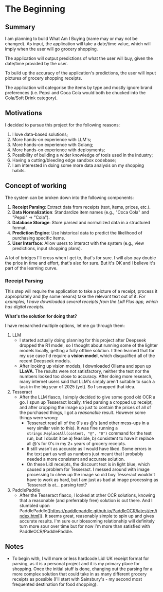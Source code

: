 # The Beginning

## Summary

I am planning to build What Am I Buying (name may or may not be changed). As input, the application will take a date/time value, which will imply when the user will go grocery shopping.

The application will output predictions of what the user will buy, given the date/time provided by the user.

To build up the accuracy of the application's predictions, the user will input pictures of grocery shopping receipts.

The application will categorise the items by type and mostly ignore brand preferences (i.e. Pepsi and Coca Cola would both be chucked into the Cola/Soft Drink category).

## Motivations

I decided to pursue this project for the following reasons:

1. I love data-based solutions;
2. More hands-on experience with LLM's;
3. More hands-on experience with Golang;
4. More hands-on experience with deployments;
5. Possibility of building a wider knowledge of tools used in the industry;
6. Having a cutting/bleeding edge sandbox codebase;
7. I am interested in doing some more data analysis on my shopping habits.

## Concept of working

The system can be broken down into the following components:

1. **Receipt Parsing**: Extract data from receipts (text, items, prices, etc.).
2. **Data Normalization**: Standardize item names (e.g., "Coca Cola" and "Pepsi" → "Cola").
3. **Database Storage**: Store parsed and normalized data in a structured format.
4. **Prediction Engine**: Use historical data to predict the likelihood of purchasing specific items.
5. **User Interface**: Allow users to interact with the system (e.g., view predictions, input shopping plans).

A lot of bridges I'll cross when I get to, that's for sure. I will also pay double the price in time and effort, that's also for sure. But it's OK and I believe it's part of the learning curve.

### Receipt Parsing

This step will require the application to take a picture of a receipt, process it appropriately and (by some means) take the relevant text out of it.
*For examples, I have downloaded several receipts from the Lidl Plus app, which has digital receipts.*

**What's the solution for doing that?**

I have researched multiple options, let me go through them:

1. LLM
    - I started actually doing planning for this project after Deepseek dropped the R1 model, so I thought about running some of the lighter models locally, getting a fully offline solution. I then learned that for my use case I'd require a **vision model**, which disqualified all of the recent Deepseek models.
    - After looking up vision models, I downloaded Ollama and spun up **LLaVA**. The results were not satisfactory, neither the text nor the numbers looked too close to accuracy. After doing more research, many internet users said that LLM's simply aren't suitable to such a task in the big year of 2025 (yet). So I scrapped that idea.
2. Tesseract
    - After the LLM fiasco, I simply decided to give some good old OCR a go. I spun up Tesseract locally, tried parsing a cropped up receipt, and after cropping the image up just to contain the prices of all of the purchased things, I got a *reasonable* result. However some things were wrong:
        - Tesseract read all of the 0's as @'s (and other mess-ups in a very similar vein to this). It was fine running a `strings.ReplaceAll(content, "@", "0")` command for the test run, but I doubt it be a) feasible, b) consistent to have it replace all @'s for 0's in my 2+ years of grocery receipts.
        - It still wasn't as accurate as I would have liked. Some errors in the text part as well as numbers just meant that I probably needed a more consistent and accurate solution.
        - On these Lidl receipts, the discount text is in light blue, which caused a problem for Tesseract. I messed around with image processing to chew up the image so old boy Tesseract wouldn't have to work as hard, but I am just as bad at image processing as Tesseract is at... parsing text?
3. PaddlePaddle
    - After the Tesseract fiasco, I looked at other OCR solutions, knowing that a reasonable (and preferrably free) solution is out there. And I stumbled upon PaddlePaddle([https://paddlepaddle.github.io/PaddleOCR/latest/en/index.html]). It seems great, reasonably simple to spin up and gives accurate results. I'm sure our blossoming relationship will definitely turn more sour over time but for now I'm more than satisfied with PaddleOCR/PaddlePaddle.

## Notes

- To begin with, I will more or less hardcode Lidl UK receipt format for parsing, as it is a personal project and it is my primary place for shopping. Once the initial stuff is done, changing out the parsing for a more complex solution that could take in as many different grocery receipts as possible (I'll start with Sainsbury's - my second most frequented destination for food shopping).
